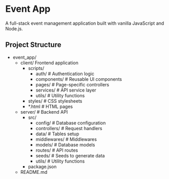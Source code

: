 # Event App

A full-stack event management application built with vanilla JavaScript and Node.js.

## Project Structure
* event_app/
    * client/ Frontend application
        * scripts/
            * auth/ # Authentication logic
            * components/ # Reusable UI components
            * pages/ # Page-specific controllers
            * services/ # API service layer
            * utils/ # Utility functions
        * styles/ # CSS stylesheets
        * *.html # HTML pages
    * server/ # Backend API
        * src/
            * config/ # Database configuration
            * controllers/ # Request handlers
            * data/ # Tables setup
            * middlewares/ # Middlewares
            * models/ # Database models
            * routes/ # API routes
            * seeds/ # Seeds to generate data
            * utils/ # Utility functions
        * package.json
    * README.md